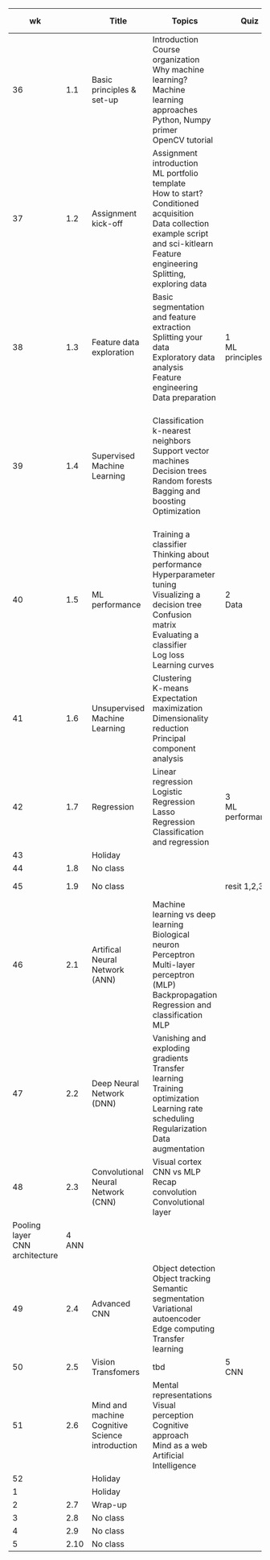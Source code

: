 | wk |  | Title | Topics | Quiz | Hand in deliverable | Géron (Ed3) | Bradski |
|----|------|-------|--------|------|------------------|------------------|------------------|
| 36 | 1.1 | Basic principles & set-up | Introduction <br> Course organization <br> Why machine learning? <br> Machine learning approaches <br> Python, Numpy primer <br> OpenCV tutorial | | | 1 | 769-779 |
| 37 | 1.2 | Assignment kick-off | Assignment introduction <br> ML portfolio template <br> How to start? Conditioned acquisition <br> Data collection example script and sci-kitlearn <br> Feature engineering <br> Splitting, exploring data | | | 1 | 770-771 |
| 38 | 1.3 | Feature data exploration| Basic segmentation and feature extraction <br> Splitting your data <br> Exploratory data analysis <br> Feature engineering <br> Data preparation | 1 <br>  ML principles | | 2.1 <br> 2.4 - 2.5| 799-848 <br> 859-864 <br> 875-906 |
| 39 | 1.4 | Supervised Machine Learning | Classification <br> k-nearest neighbors <br> Support vector machines <br> Decision trees <br> Random forests <br> Bagging and boosting <br> Optimization | | | 3.1 -3.2 <br> 3.4 <br> 3.6 - 3.7 <br> 5.1 - 5.2 <br> 6.1 - 6.3 <br> 6.7 <br> 7.1 - 7.4  | |
| 40 | 1.5 | ML performance | Training a classifier <br> Thinking about performance <br> Hyperparameter tuning <br> Visualizing a decision tree <br> Confusion matrix <br> Evaluating a classifier <br> Log loss <br> Learning curves | 2 <br> Data | Preliminary ML report, Ch. 1-3 | 3.3 <br> 3.5 | 864 |
| 41 | 1.6 | Unsupervised Machine Learning | Clustering <br> K-means <br> Expectation maximization <br> Dimensionality reduction <br> Principal component analysis | | Feedback on other groups' preliminary report | 8.1 - 8.4 <br> 9 |
| 42 | 1.7 | Regression | Linear regression <br> Logistic Regression <br> Lasso Regression <br> Classification and regression | 3 <br> ML performance | | 4 | 786-792 |
| 43 | | Holiday | | | |   |   |
| 44 | 1.8 | No class | | | |   |   |
| 45 | 1.9 | No class | | resit 1,2,3 | Full ML report |   |   |
| 46 | 2.1 | Artifical Neural Network (ANN)| Machine learning vs deep learning <br> Biological neuron <br> Perceptron <br> Multi-layer perceptron (MLP) <br> Backpropagation <br> Regression and classification MLP| | |   |   |
| 47 | 2.2 | Deep Neural Network (DNN) | Vanishing and exploding gradients <br> Transfer learning <br> Training optimization <br> Learning rate scheduling <br> Regularization <br> Data augmentation | | Resit ML report |   |   |
| 48 | 2.3 | Convolutional Neural Network (CNN) | Visual cortex <br> CNN vs MLP <br> Recap convolution <br> Convolutional layer <br> 
Pooling layer <br> CNN architecture | 4 <br> ANN | |   |   |
| 49 | 2.4 | Advanced CNN | Object detection <br> Object tracking <br> Semantic segmentation <br> Variational autoencoder <br> Edge computing <br> Transfer learning | | |   |   |
| 50 | 2.5 | Vision Transfomers | tbd | 5 <br> CNN | |   |   |
| 51 | 2.6 | Mind and machine <br> Cognitive Science introduction | Mental representations <br> Visual perception <br> Cognitive approach <br> Mind as a web <br> Artificial Intelligence | | |   |   |
| 52 | | Holiday | | | |   |   |
| 1 | | Holiday | | | |   |   |
| 2 | 2.7 | Wrap-up| | | |   |   |
| 3 | 2.8 | No class | | | |   |   |
| 4 | 2.9 | No class | | | DL report |   |   |
| 5 | 2.10 | No class | | | |   |   |
